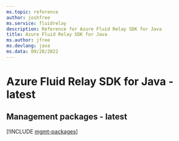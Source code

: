 ```yaml
---
ms.topic: reference
author: joshfree
ms.service: fluidrelay
description: Reference for Azure Fluid Relay SDK for Java
title: Azure Fluid Relay SDK for Java
ms.author: jfree
ms.devlang: java
ms.data: 09/28/2022
---
```

# Azure Fluid Relay SDK for Java - latest

## Management packages - latest
[!INCLUDE [mgmt-packages](fluid-relay-mgmt-index.md)]
